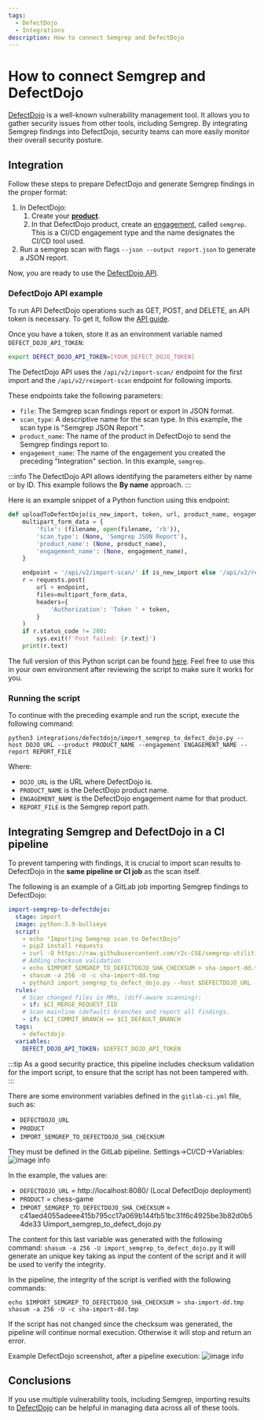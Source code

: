 ```yaml
---
tags:
  - DefectDojo
  - Integrations
description: How to connect Semgrep and DefectDojo
---
```


# How to connect Semgrep and DefectDojo

[DefectDojo](https://www.defectdojo.com/) is a well-known vulnerability management tool. It allows you to gather security issues from other tools, including Semgrep. By integrating Semgrep findings into DefectDojo, security teams can more easily monitor their overall security posture.

## Integration
Follow these steps to prepare DefectDojo and generate Semgrep findings in the proper format:

1. In DefectDojo:
    1. Create your [**product**](https://defectdojo.github.io/django-DefectDojo/usage/models/#products).
    2. In that DefectDojo product, create an [engagement](https://defectdojo.github.io/django-DefectDojo/usage/models/#engagement), called `semgrep`. This is a CI/CD engagement type and the name designates the CI/CD tool used.
2. Run a semgrep scan with flags `--json --output report.json` to generate a JSON report.

Now, you are ready to use the [DefectDojo API](https://demo.defectdojo.org/api/v2/oa3/swagger-ui/).

### DefectDojo API example 

To run API DefectDojo operations such as GET, POST, and DELETE, an API token is necessary. To get it, follow the [API guide](https://defectdojo.github.io/django-DefectDojo/integrations/api-v2-docs/).

Once you have a token, store it as an environment variable named `DEFECT_DOJO_API_TOKEN`:
```bash
export DEFECT_DOJO_API_TOKEN=[YOUR_DEFECT_DOJO_TOKEN]
```

The DefectDojo API uses the `/api/v2/import-scan/` endpoint for the first import and the `/api/v2/reimport-scan` endpoint for following imports.

These endpoints take the following parameters:

* `file`: The Semgrep scan findings report or export in JSON format.
* `scan_type`: A descriptive name for the scan type. In this example, the scan type is "Semgrep JSON Report`".
* `product_name`: The name of the product in DefectDojo to send the Semgrep findings report to.
* `engagement_name`: The name of the engagement you created the preceding "Integration" section. In this example, `semgrep`.

:::info
The DefectDojo API allows identifying the parameters either by name or by ID. This example follows the **By name** approach.
:::

Here is an example snippet of a Python function using this endpoint:

```python
def uploadToDefectDojo(is_new_import, token, url, product_name, engagement_name, filename):
    multipart_form_data = {
        'file': (filename, open(filename, 'rb')),
        'scan_type': (None, 'Semgrep JSON Report'),
        'product_name': (None, product_name),
        'engagement_name': (None, engagement_name),
    }

    endpoint = '/api/v2/import-scan/' if is_new_import else '/api/v2/reimport-scan/'
    r = requests.post(
        url + endpoint,
        files=multipart_form_data,
        headers={
            'Authorization': 'Token ' + token,
        }
    )
    if r.status_code != 200:
        sys.exit(f'Post failed: {r.text}')
    print(r.text)
```

The full version of this Python script can be found [here](https://github.com/r2c-CSE/semgrep-utilities/blob/main/integrations/defectdojo/import_semgrep_to_defect_dojo.py). Feel free to use this in your own environment after reviewing the script to make sure it works for you.

### Running the script

To continue with the preceding example and run the script, execute the following command:

<pre class="language-bash"><code>python3 integrations/defectdojo/import_semgrep_to_defect_dojo.py --host <span className="placeholder">DOJO_URL</span> --product <span className="placeholder">PRODUCT_NAME</span> --engagement <span className="placeholder">ENGAGEMENT_NAME</span> --report <span className="placeholder">REPORT_FILE</span></code></pre>

Where:

* `DOJO_URL` is the URL where DefectDojo is.
* `PRODUCT_NAME` is the DefectDojo product name.
* `ENGAGEMENT_NAME` is the DefectDojo engagement name for that product.
* `REPORT_FILE` is the Semgrep report path.

## Integrating Semgrep and DefectDojo in a CI pipeline

To prevent tampering with findings, it is crucial to import scan results to DefectDojo in the **same pipeline or CI job** as the scan itself.

The following is an example of a GitLab job importing Semgrep findings to DefectDojo:

```yaml
import-semgrep-to-defectdojo:
  stage: import
  image: python:3.9-bullseye
  script:
    - echo "Importing Semgrep scan to DefectDojo"
    - pip3 install requests
    - curl -O https://raw.githubusercontent.com/r2c-CSE/semgrep-utilities/main/integrations/defectdojo/import_semgrep_to_defect_dojo.py
    # Adding checksum validation
    - echo $IMPORT_SEMGREP_TO_DEFECTDOJO_SHA_CHECKSUM > sha-import-dd.tmp
    - shasum -a 256 -U -c sha-import-dd.tmp
    - python3 import_semgrep_to_defect_dojo.py --host $DEFECTDOJO_URL --product $PRODUCT --engagement semgrep --report report.json || true
  rules:
    # Scan changed files in MRs, (diff-aware scanning):
    - if: $CI_MERGE_REQUEST_IID
    # Scan mainline (default) branches and report all findings.
    - if: $CI_COMMIT_BRANCH == $CI_DEFAULT_BRANCH
  tags:
    - defectdojo
  variables:
    DEFECT_DOJO_API_TOKEN: $DEFECT_DOJO_API_TOKEN
```

:::tip
As a good security practice, this pipeline includes checksum validation for the import script, to ensure that the script has not been tampered with.
:::

There are some environment variables defined in the `gitlab-ci.yml` file, such as:
* `DEFECTDOJO_URL`
* `PRODUCT`
* `IMPORT_SEMGREP_TO_DEFECTDOJO_SHA_CHECKSUM`

They must be defined in the GitLab pipeline. Settings->CI/CD->Variables:
![image info](/img/kb/integration-defectdojo-gitlab-variables.png)

In the example, the values are:
* `DEFECTDOJO_URL` = http://localhost:8080/ (Local DefectDojo deployment)
* `PRODUCT` = chess-game
* `IMPORT_SEMGREP_TO_DEFECTDOJO_SHA_CHECKSUM` = c41aed4055adeee415b795cc17a069b144fb51bc31f6c4925be3b82d0b54de33 Uimport_semgrep_to_defect_dojo.py

The content for this last variable was generated with the following command:
`shasum -a 256 -U import_semgrep_to_defect_dojo.py`
it will generate an unique key taking as input the content of the script and it will be used to verify the integrity. 

In the pipeline, the integrity of the script is verified with the following commands:
```
echo $IMPORT_SEMGREP_TO_DEFECTDOJO_SHA_CHECKSUM > sha-import-dd.tmp
shasum -a 256 -U -c sha-import-dd.tmp
```
If the script has not changed since the checksum was generated, the pipeline will continue normal execution. Otherwise it will stop and return an error.

Example DefectDojo screenshot, after a pipeline execution:
![image info](/img/kb/integration-defectdojo-example.png)

## Conclusions

If you use multiple vulnerability tools, including Semgrep, importing results to [DefectDojo](https://www.defectdojo.com/) can be helpful in managing data across all of these tools.